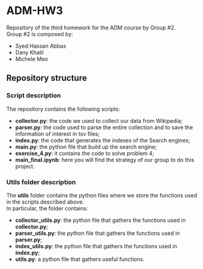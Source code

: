 # ADM-HW3
Repository of the third homework for the ADM course by Group #2.  
Group #2 is composed by:
- Syed Hassan Abbas 
- Dany Khalil
- Michele Meo

## Repository structure

### Script description
The repository contains the following scripts:
- **collector.py**: the code we used to collect our data from Wikipedia;
- **parser.py**: the code used to parse the entire collection and to save the information of interest in tsv files;
- **index.py**: the code that generates the indexes of the Search engines;
- **main.py**: the python file that build up the search engine;
- **exercise_4.py**: it contains the code to solve problem 4;
- **main_final.ipynb**: here you will find the strategy of our group to do this project.

### Utils folder description
The **utils** folder contains the python files where we store the functions used in the scripts described above.  
In particular, the folder contains:
- **collector_utils.py**: the python file that gathers the functions used in **collector.py**;
- **parser_utils.py**: the python file that gathers the functions used in **parser.py**;
- **index_utils.py**: the python file that gathers the functions used in **index.py**;
- **utils.py**: a python file that gathers useful functions.
